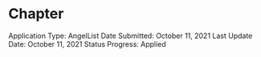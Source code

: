 # Chapter

Application Type: AngelList
Date Submitted: October 11, 2021
Last Update Date: October 11, 2021
Status Progress: Applied